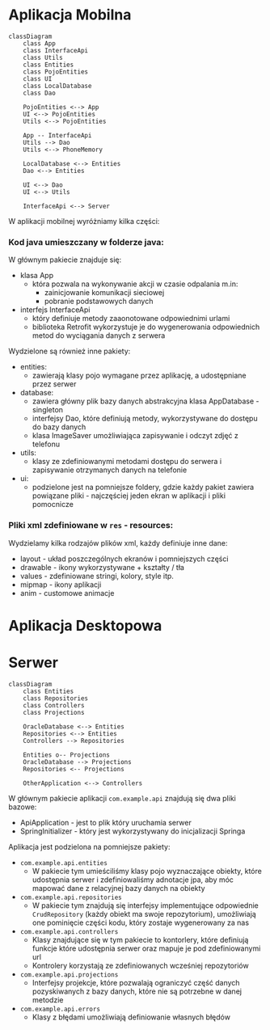 # Aplikacja Mobilna

```mermaid
classDiagram
    class App
    class InterfaceApi
    class Utils
    class Entities
    class PojoEntities
    class UI
    class LocalDatabase
    class Dao

    PojoEntities <--> App
    UI <--> PojoEntities
    Utils <--> PojoEntities

    App -- InterfaceApi
    Utils --> Dao
    Utils <--> PhoneMemory

    LocalDatabase <--> Entities
    Dao <--> Entities

    UI <--> Dao
    UI <--> Utils

    InterfaceApi <--> Server
```

W aplikacji mobilnej wyróżniamy kilka części:
### Kod java umieszczany w folderze java:

W głównym pakiecie znajduje się:
- klasa App
    - która pozwala na wykonywanie akcji w czasie odpalania m.in:
        - zainicjowanie komunikacji sieciowej
        - pobranie podstawowych danych
- interfejs InterfaceApi
    - który definiuje metody zaaonotowane odpowiednimi urlami
    - biblioteka Retrofit wykorzystuje je do wygenerowania odpowiednich metod do wyciągania danych z serwera

Wydzielone są również inne pakiety:
- entities:
    - zawierają klasy pojo wymagane przez aplikację, a udostępniane przez serwer
- database:
    - zawiera główny plik bazy danych abstrakcyjna klasa AppDatabase - singleton
    - interfejsy Dao, które definiują metody, wykorzystywane do dostępu do bazy danych
    - klasa ImageSaver umożliwiająca zapisywanie i odczyt zdjęć z telefonu
- utils:
    - klasy ze zdefiniowanymi metodami dostępu do serwera i zapisywanie otrzymanych danych na telefonie
- ui:
    - podzielone jest na pomniejsze foldery, gdzie każdy pakiet zawiera powiązane pliki - najczęściej jeden ekran w aplikacji i pliki pomocnicze

### Pliki xml zdefiniowane w `res` - resources:
Wydzielamy kilka rodzajów plików xml, każdy definiuje inne dane:
- layout - układ poszczególnych ekranów i pomniejszych części
- drawable - ikony wykorzystywane + kształty / tła
- values - zdefiniowane stringi, kolory, style itp.
- mipmap - ikony aplikacji
- anim - customowe animacje

# Aplikacja Desktopowa

# Serwer

```mermaid
classDiagram
    class Entities
    class Repositories
    class Controllers
    class Projections

    OracleDatabase <--> Entities
    Repositories <--> Entities
    Controllers --> Repositories

    Entities o-- Projections
    OracleDatabase --> Projections
    Repositories <-- Projections

    OtherApplication <--> Controllers

```

W głównym pakiecie aplikacji `com.example.api` znajdują się dwa pliki bazowe:
- ApiApplication - jest to plik który uruchamia serwer
- SpringInitializer - który jest wykorzystywany do inicjalizacji Springa


Aplikacja jest podzielona na pomniejsze pakiety:
- `com.example.api.entities`
    - W pakiecie tym umieściliśmy klasy pojo wyznaczające obiekty, które udostępnia serwer i zdefiniowaliśmy adnotacje jpa, aby móc mapować dane z relacyjnej bazy danych na obiekty
- `com.example.api.repositories`
    - W pakiecie tym znajdują się interfejsy implementujące odpowiednie `CrudRepository` (każdy obiekt ma swoje repozytorium), umożliwiają one pominięcie części kodu, który zostaje wygenerowany za nas
- `com.example.api.controllers`
    - Klasy znajdujące się w tym pakiecie to kontorlery, które definiują funkcje które udostępnia serwer oraz mapuje je pod zdefiniowanymi url
    - Kontrolery korzystają ze zdefiniowanych wcześniej repozytoriów
- `com.example.api.projections`
    - Interfejsy projekcje, które pozwalają ograniczyć część danych pozyskiwanych z bazy danych, które nie są potrzebne w danej metodzie
- `com.example.api.errors`
    - Klasy z błędami umożliwiają definiowanie własnych błędów
